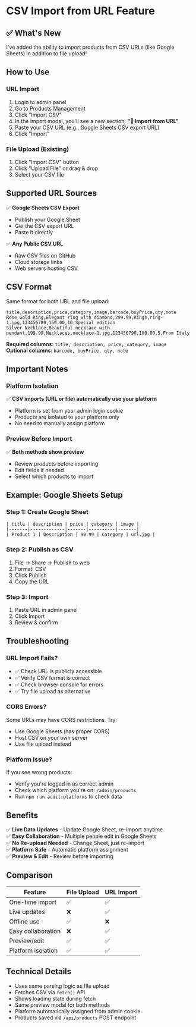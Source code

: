 # CSV Import from URL Feature

## ✅ What's New

I've added the ability to import products from CSV URLs (like Google Sheets) in addition to file upload!

## How to Use

### URL Import

1. Login to admin panel
2. Go to Products Management
3. Click "Import CSV"
4. In the import modal, you'll see a new section: **"📡 Import from URL"**
5. Paste your CSV URL (e.g., Google Sheets CSV export URL)
6. Click "Import"

### File Upload (Existing)

1. Click "Import CSV" button
2. Click "Upload File" or drag & drop
3. Select your CSV file

## Supported URL Sources

✅ **Google Sheets CSV Export**
- Publish your Google Sheet
- Get the CSV export URL
- Paste it directly

✅ **Any Public CSV URL**
- Raw CSV files on GitHub
- Cloud storage links
- Web servers hosting CSV

## CSV Format

Same format for both URL and file upload:

```
title,description,price,category,image,barcode,buyPrice,qty,note
Rose Gold Ring,Elegant ring with diamond,299.99,Rings,ring-1.jpg,123456789,150.00,10,Special edition
Silver Necklace,Beautiful necklace with pendant,199.99,Necklaces,necklace-1.jpg,123456790,100.00,5,From Italy
```

**Required columns**: `title, description, price, category, image`  
**Optional columns**: `barcode, buyPrice, qty, note`

## Important Notes

### Platform Isolation

✅ **CSV imports (URL or file) automatically use your platform**
- Platform is set from your admin login cookie
- Products are isolated to your platform only
- No need to manually assign platform

### Preview Before Import

✅ **Both methods show preview**
- Review products before importing
- Edit fields if needed
- Select which products to import

## Example: Google Sheets Setup

### Step 1: Create Google Sheet
```
| title | description | price | category | image |
|-------|-------------|-------|----------|-------|
| Product 1 | Description | 99.99 | Category | url.jpg |
```

### Step 2: Publish as CSV
1. File → Share → Publish to web
2. Format: CSV
3. Click Publish
4. Copy the URL

### Step 3: Import
1. Paste URL in admin panel
2. Click Import
3. Review & confirm

## Troubleshooting

### URL Import Fails?
- ✅ Check URL is publicly accessible
- ✅ Verify CSV format is correct
- ✅ Check browser console for errors
- ✅ Try file upload as alternative

### CORS Errors?
Some URLs may have CORS restrictions. Try:
- Use Google Sheets (has proper CORS)
- Host CSV on your own server
- Use file upload instead

### Platform Issue?
If you see wrong products:
- Verify you're logged in as correct admin
- Check which platform you're on: `/admin/products`
- Run `npm run audit:platforms` to check data

## Benefits

✅ **Live Data Updates** - Update Google Sheet, re-import anytime  
✅ **Easy Collaboration** - Multiple people edit in Google Sheets  
✅ **No Re-upload Needed** - Change Sheet, just re-import  
✅ **Platform Safe** - Automatic platform assignment  
✅ **Preview & Edit** - Review before importing  

## Comparison

| Feature | File Upload | URL Import |
|---------|-------------|------------|
| One-time import | ✅ | ✅ |
| Live updates | ❌ | ✅ |
| Offline use | ✅ | ❌ |
| Easy collaboration | ❌ | ✅ |
| Preview/edit | ✅ | ✅ |
| Platform isolation | ✅ | ✅ |

## Technical Details

- Uses same parsing logic as file upload
- Fetches CSV via `fetch()` API
- Shows loading state during fetch
- Same preview modal for both methods
- Platform automatically assigned from admin cookie
- Products saved via `/api/products` POST endpoint

